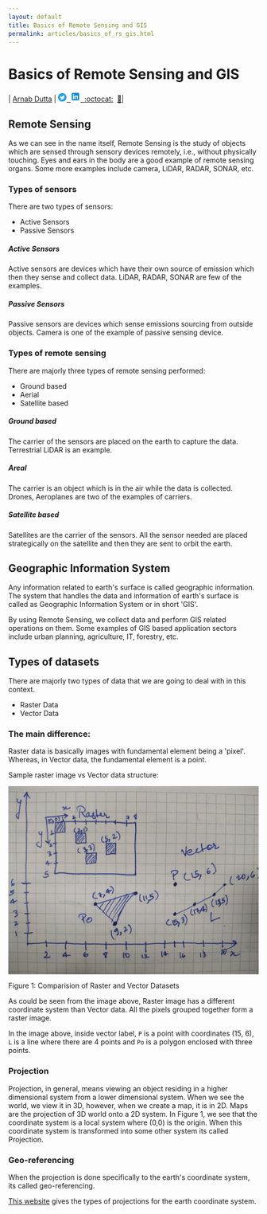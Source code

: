 ```yaml
---
layout: default
title: Basics of Remote Sensing and GIS
permalink: articles/basics_of_rs_gis.html
---
```


# Basics of Remote Sensing and GIS
| [Arnab Dutta](https://arnabdutta73.github.io/) |&nbsp;<a
href="https://twitter.com/arnabdutta73"><img alt="SVG"
src="../icons/Twitter_Social_Icon_Circle_Color.svg" width="17px"
height="17px"> &nbsp;<a
href="https://www.linkedin.com/in/arnab-dutta/"><img alt="PNG"
src="../icons/icons8-linkedin.svg" width="20px" height="20px">
&nbsp;[:octocat:](https://github.com/arnabdutta73)
&nbsp;[:email:](mailto:arnabdutta73@gmail.com)|


## Remote Sensing

As we can see in the name itself, Remote Sensing is the study of objects which are sensed through sensory devices remotely, i.e., without
physically touching. Eyes and ears in the body are a good example of
remote sensing organs. Some more examples include camera, LiDAR, RADAR,
SONAR, etc.

### Types of sensors
There are two types of sensors:
- Active Sensors
- Passive Sensors

##### Active Sensors
Active sensors are devices which have their own source of emission which
then they sense and collect data. LiDAR, RADAR, SONAR are few of the
examples.

##### Passive Sensors
Passive sensors are devices which sense emissions sourcing from outside
objects. Camera is one of the example of passive sensing device.

### Types of remote sensing
There are majorly three types of remote sensing performed:
- Ground based
- Aerial
- Satellite based

##### Ground based
The carrier of the sensors are placed on the earth to capture the data.
Terrestrial LiDAR is an example.

##### Areal
The carrier is an object which is in the air while the data is
collected. Drones, Aeroplanes are two of the examples of carriers.

##### Satellite based
Satellites are the carrier of the sensors. All the sensor needed are
placed strategically on the satellite and then they are sent to orbit
the earth.


## Geographic Information System

Any information related to earth's surface is called geographic
information. The system that handles the data and information of
earth's surface is called as Geographic Information System or in short
'GIS'.

By using Remote Sensing, we collect data and perform GIS related
operations on them. Some examples of GIS based application sectors
include urban planning, agriculture, IT, forestry, etc.

## Types of datasets

There are majorly two types of data that we are going to deal with in
this context. 
- Raster Data
- Vector Data

### The main difference:
Raster data is basically images with fundamental element being a
'pixel'. Whereas, in Vector data, the fundamental element is a point.

Sample raster image vs Vector data structure:
 
 <img src="images/basics_of_rs_gis/raster_vector.jpg" alt="drawing"
width="900" align="center"/>

Figure 1: Comparision of Raster and Vector Datasets

As could be seen from the image above, Raster image has a different
coordinate system than Vector data. All the pixels grouped together form
a raster image. 

In the image above, inside vector label, `P` is a point with coordinates
(15, 6), `L` is a line where there are 4 points and `Po` is a polygon
enclosed with three points.


### Projection
Projection, in general, means viewing an object residing in a higher dimensional system from a lower dimensional system. When we see the world, we view it in 3D, however, when we create a map, it is in 2D. Maps are the projection of 3D world onto a 2D system.
In Figure 1, we see that the coordinate system is a local system where
(0,0) is the origin. When this coordinate system is transformed into
some other system its called Projection.

### Geo-referencing
When the projection is done specifically to the earth's coordinate
system, its called geo-referencing.

[This website](https://www.gistda.or.th/main/en/node/950) gives the
types of projections for the earth coordinate system.
